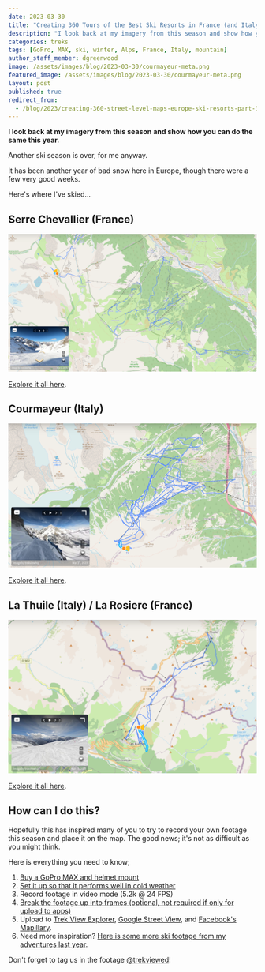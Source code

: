 ```yaml
---
date: 2023-03-30
title: "Creating 360 Tours of the Best Ski Resorts in France (and Italy) (Part 3)"
description: "I look back at my imagery from this season and show how you can do the same this year."
categories: treks
tags: [GoPro, MAX, ski, winter, Alps, France, Italy, mountain]
author_staff_member: dgreenwood
image: /assets/images/blog/2023-03-30/courmayeur-meta.png
featured_image: /assets/images/blog/2023-03-30/courmayeur-meta.png
layout: post
published: true
redirect_from:
  - /blog/2023/creating-360-street-level-maps-europe-ski-resorts-part-3
---
```


**I look back at my imagery from this season and show how you can do the same this year.**

Another ski season is over, for me anyway.

It has been another year of bad snow here in Europe, though there were a few very good weeks.

Here's where I've skied...

## Serre Chevallier (France)

<img class="img-fluid" src="/assets/images/blog/2023-03-30/serre-chevallier.png" alt="Serre Chevallier" title="Serre Chevallier" />

[Explore it all here](https://www.mapillary.com/app/user/trekviewhq?lat=44.935685791896&lng=6.4898815332022&z=17&x=0.47695653858615583&y=0.5627130934789792&zoom=0&focus=photo&pKey=1625747594515652).

## Courmayeur (Italy)

<img class="img-fluid" src="/assets/images/blog/2023-03-30/courmayeur.png" alt="Courmayeur" title="Courmayeur" />

[Explore it all here](https://www.mapillary.com/app/user/trekviewhq?lat=45.772465592161&lng=6.9122764561441&z=17&focus=map&pKey=1372695603514766&x=0.9047409299604711&y=0.5&zoom=0).

## La Thuile (Italy) / La Rosiere (France)

<img class="img-fluid" src="/assets/images/blog/2023-03-30/la-thuile-la-rosiere.png" alt="La Thuile and La Rosiere" title="La Thuile and La Rosiere" />

[Explore it all here](https://www.mapillary.com/app/user/trekviewhq?lat=45.64851260795024&lng=6.883980008276922&z=13.088877003786871&focus=map&pKey=144406351661676).

## How can I do this?

Hopefully this has inspired many of you to try to record your own footage this season and place it on the map. The good news; it's not as difficult as you might think.

Here is everything you need to know;

1. [Buy a GoPro MAX and helmet mount](/blog/announcing-trek-pack-v2)
2. [Set it up so that it performs well in cold weather](/blog/keeping-gopro-max-warm-extend-battery-life)
3. Record footage in video mode (5.2k @ 24 FPS)
4. [Break the footage up into frames (optional, not required if only for upload to apps)](/blog/turn-360-video-into-timelapse-images-part-1)
5. Upload to [Trek View Explorer](https://www.trekview.org/), [Google Street View](https://streetviewstudio.maps.google.com), and [Facebook's Mapillary](https://www.mapillary.com/desktop-uploader).
6. Need more inspiration? [Here is some more ski footage from my adventures last year](/blog/creating-360-street-level-maps-europe-ski-resorts-part-2).

Don't forget to tag us in the footage [@trekviewed](https://www.instagram.com/trekviewed/)!